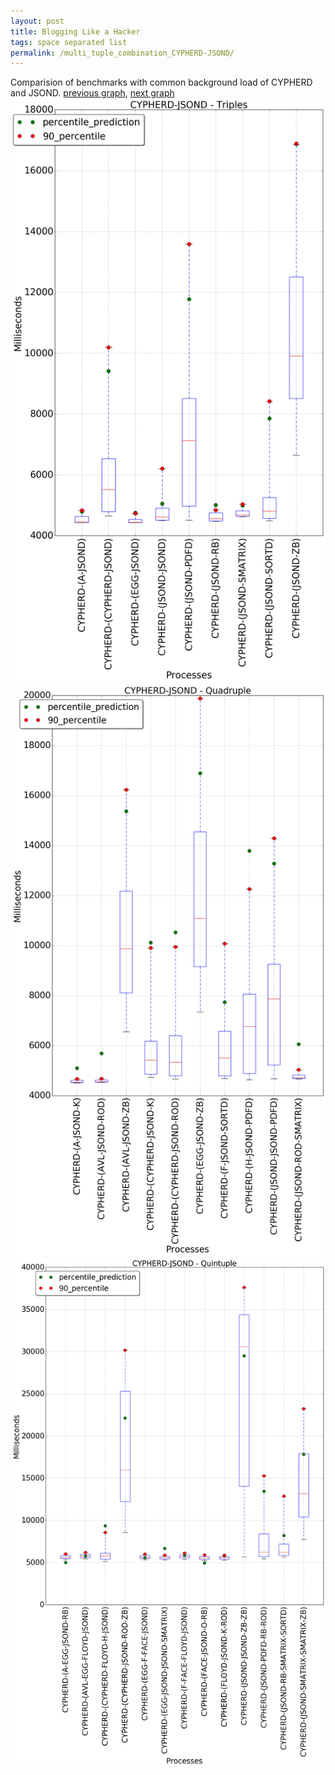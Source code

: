 ```yaml
---
layout: post
title: Blogging Like a Hacker
tags: space separated list
permalink: /multi_tuple_combination_CYPHERD-JSOND/
---
```


Comparision of benchmarks with common background load of CYPHERD and JSOND.
[previous graph](../multi_tuple_combination_CYPHERD-H/), [next graph](../multi_tuple_combination_CYPHERD-K/)
<img src="./images/triple/CYPHERD/CYPHERD-JSOND_box.png" alt="graph figure"><img src="./images/quadruple/CYPHERD/CYPHERD-JSOND_box.png" alt="graph figure"><img src="./images/quintuple/CYPHERD/CYPHERD-JSOND_box.png" alt="graph figure">